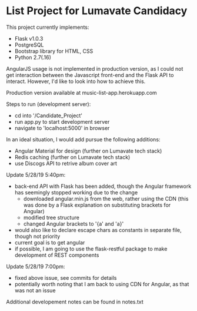 # List Project for Lumavate Candidacy
This project currently implements:
 - Flask v1.0.3
 - PostgreSQL
 - Bootstrap library for HTML, CSS
 - Python 2.7(.16)
 
AngularJS usage is not implemented in production version, as I could not get interaction between the Javascript front-end and the Flask API to interact. However, I'd like to look into how to achieve this.
 
Production version available at music-list-app.herokuapp.com

Steps to run (development server):
 - cd into '/Candidate_Project'
 - run app.py to start development server
 - navigate to 'localhost:5000' in browser
 
In an ideal situation, I would add pursue the following additions:
 - Angular Material for design (further on Lumavate tech stack)
 - Redis caching (further on Lumavate tech stack)
 - use Discogs API to retrive album cover art

Update 5/28/19 5:40pm:
 - back-end API with Flask has been added, though the Angular framework has seemingly stopped working due to the change
   - downloaded angular.min.js from the web, rather using the CDN (this was done by a Flask explanation on substituting brackets for Angular)
   - modified tree structure
   - changed Angular brackets to '{a' and 'a}'
 - would also like to declare escape chars as constants in separate file, though not priority
 - current goal is to get angular
 - if possible, I am going to use the flask-restful package to make development of REST components
 
Update 5/28/19 7:00pm:
 - fixed above issue, see commits for details
 - potentially worth noting that I am back to using CDN for Angular, as that was not an issue
 
Additional developement notes can be found in notes.txt
